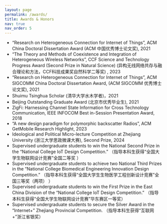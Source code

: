 ```yaml
---
layout: page
permalink: /awards/
title: Awards & Honors
nav: true
nav_order: 5
---
```


- “Research on Heterogeneous Connection for Internet of Things”, ACM China Doctoral Dissertation Award (ACM 中国优秀博士论文奖), 2021
- “The Theory and Methods of Coexistence and Integration of Heterogeneous Wireless Networks”, CCF Science and Technology Progress Award (Second Prize in Natural Science) (异构无线网络共存与融合理论和方法，CCF科技成果奖自然科学二等奖) , 2023
- “Research on Heterogeneous Connection for Internet of Things”, ACM SIGCOMM China Doctoral Dissertation Award, (ACM SIGCOMM 优秀博士论文奖), 2021
- Shuimu Tsinghua Scholar (清华大学水木学者)，2021
- Beijing Outstanding Graduate Award (北京市优秀毕业生), 2021 
- ZigFi: Harnessing Channel State Information for Cross Technology Communication, IEEE INFOCOM Best in-Session Presentation Award, 2018
- “A new design paradigm for polymorphic backscatter Radios”, ACM GetMobile  Research Highlight, 2023
- Ideological and Political Micro-lecture Competition at Zhejiang University (浙江大学思政微课大赛), Second Prize, 2024
- Supervised undergraduate students to win the National Second Prize in the “National College IoT Design Competition.” （指导本科生获得“全国大学生物联网设计竞赛”全国二等奖 ）
- Supervised undergraduate students to achieve two National Third Prizes in the “National College Biomedical Engineering Innovation Design Competition.” （指导本科生获得“全国大学生生物医学工程创新设计竞赛”全国三等奖（两项） ）
- Supervised undergraduate students to win the First Prize in the East China Division of the “National College IoT Design Competition.” （指导本科生获得“全国大学生物联网设计竞赛”华东赛区一等奖）
- Supervised undergraduate students to secure the Silver Award in the “Internet+” Zhejiang Provincial Competition. （指导本科生获得“互联网+”浙江省银奖）

